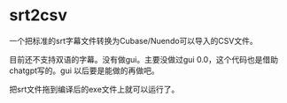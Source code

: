 # srt2csv
一个把标准的srt字幕文件转换为Cubase/Nuendo可以导入的CSV文件。

目前还不支持双语的字幕。没有做gui。主要没做过gui 0.0，这个代码也是借助chatgpt写的。gui 以后要是能做的再做吧。

把srt文件拖到编译后的exe文件上就可以运行了。
